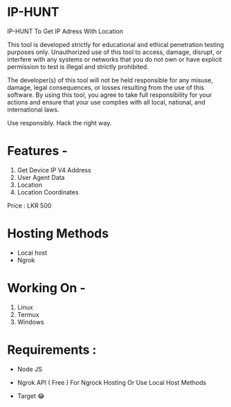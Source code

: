 # IP-HUNT
IP-HUNT To Get IP Adress With Location

This tool is developed strictly for educational and ethical penetration 
testing purposes only. Unauthorized use of this tool to access, damage, 
disrupt, or interfere with any systems or networks that you do not own or 
have explicit permission to test is illegal and strictly prohibited.

The developer(s) of this tool will not be held responsible for any misuse,
damage, legal consequences, or losses resulting from the use of this software.
By using this tool, you agree to take full responsibility for your actions and
ensure that your use complies with all local, national, and international laws.

Use responsibly. Hack the right way.                                                                                        
                                                                                  

# Features - 

1. Get Device IP V4 Address
2. User Agent Data
3. Location 
4. Location Coordinates 

Price : LKR 500

# Hosting Methods 

- Local host 
- Ngrok

# Working On -

1. Linux
2. Termux 
3. Windows

# Requirements :

- Node JS

- Ngrok API ( Free ) For Ngrock Hosting Or Use Local Host Methods 

- Target 😂
